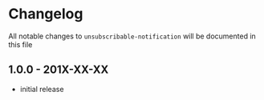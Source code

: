 # Changelog

All notable changes to `unsubscribable-notification` will be documented in this file

## 1.0.0 - 201X-XX-XX

- initial release
